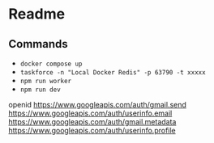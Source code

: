 # Readme

## Commands
- `docker compose up`
- `taskforce -n "Local Docker Redis" -p 63790 -t xxxxx`
- `npm run worker`
- `npm run dev`

openid
https://www.googleapis.com/auth/gmail.send 
https://www.googleapis.com/auth/userinfo.email 
https://www.googleapis.com/auth/gmail.metadata 
https://www.googleapis.com/auth/userinfo.profile

